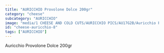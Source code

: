 ```yaml
---
title: "AURICCHIO Provolone Dolce 200gr"
category: "cheese"
subcategory: "AURICCHIO"
image: "media/1 CHEESE AND COLD CUTS/AURICCHIO PICS/AU17G2B/Auricchio PROVOLONE DOLCE 200gr.jpg"
id: "cheese-auricchio-8"
tags: ["AURICCHIO"]
---
```


Auricchio Provolone Dolce 200gr
